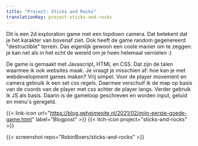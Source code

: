 ```yaml
---
title: "Project: Sticks and Rocks"
translationKey: project-sticks-and-rocks
---
```


Dit is een 2d exploration game met een topdown camera. Dat betekent dat je het karakter van bovenaf ziet. Ook heeft de game random gegenereerd "destructible" terrein. Das eigenlijk gewoon een coole manier om te zeggen: je kan net als in het echt de wereld om je heen helemaal vernielen :)

De game is gemaakt met Javascript, HTML en CSS. Dat zijn de talen waarmee ik ook websites maak. Je vraagt je misschien af: hoe kan je met webdevelopment games maken? Vrij simpel. Voor de player movement en camera gebruik ik een set css regels. Daarmee verschuif ik de map op basis van de coords van de player met css achter de player langs. Verder gebruik ik JS als basis. Daarin is de gameloop geschreven en worden input, geluid en menu's geregeld.

<span hidden>Post information</span> {{< link-icon url="https://blog.geheimesite.nl/2021/02/mijn-eerste-goede-game.html" label="Blogpost" >}} {{< itch-icon project="sticks-and-rocks" >}}

{{< screenshot repo="RobinBoers/sticks-and-rocks" >}}
